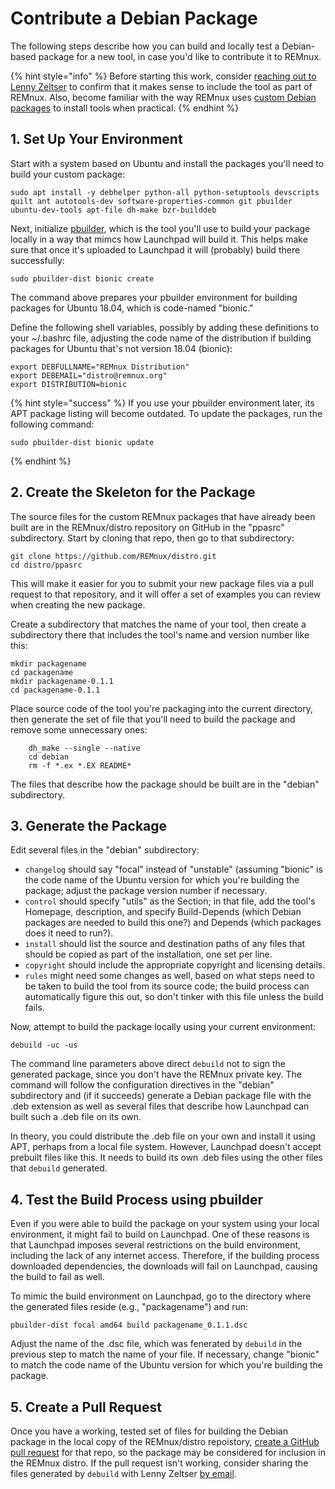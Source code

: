 # Contribute a Debian Package

The following steps describe how you can build and locally test a Debian-based package for a new tool, in case you'd like to contribute it to REMnux.

{% hint style="info" %}
Before starting this work, consider [reaching out to Lenny Zeltser](https://zeltser.com/contact) to confirm that it makes sense to include the tool as part of REMnux. Also, become familiar with the way REMnux uses [custom Debian packages](../../behind-the-scenes/technologies/debian-packages.md) to install tools when practical.
{% endhint %}

## 1. Set Up Your Environment

Start with a system based on Ubuntu and install the packages you'll need to build your custom package:

```text
sudo apt install -y debhelper python-all python-setuptools devscripts quilt ant autotools-dev software-properties-common git pbuilder ubuntu-dev-tools apt-file dh-make bzr-builddeb
```

Next, initialize [pbuilder](https://wiki.ubuntu.com/PbuilderHowto), which is the tool you'll use to build your package locally in a way that mimcs how Launchpad will build it. This helps make sure that once it's uploaded to Launchpad it will \(probably\) build there successfully:

```text
sudo pbuilder-dist bionic create
```

The command above prepares your pbuilder environment for building packages for Ubuntu 18.04, which is code-named "bionic."

Define the following shell variables, possibly by adding these definitions to your ~/.bashrc file, adjusting the code name of the distribution if building packages for Ubuntu that's not version 18.04 \(bionic\):

```text
export DEBFULLNAME="REMnux Distribution"
export DEBEMAIL="distro@remnux.org"
export DISTRIBUTION=bionic
```

{% hint style="success" %}
If you use your pbuilder environment later, its APT package listing will become outdated. To update the packages, run the following command:

```text
sudo pbuilder-dist bionic update
```
{% endhint %}

## 2. Create the Skeleton for the Package

The source files for the custom REMnux packages that have already been built are in the REMnux/distro repository on GitHub in the "ppasrc" subdirectory. Start by cloning that repo, then go to that subdirectory:

```text
git clone https://github.com/REMnux/distro.git
cd distro/ppasrc
```

This will make it easier for you to submit your new package files via a pull request to that repository, and it will offer a set of examples you can review when creating the new package.

Create a subdirectory that matches the name of your tool, then create a subdirectory there that includes the tool's name and version number like this:

```text
mkdir packagename
cd packagename
mkdir packagename-0.1.1
cd packagename-0.1.1
```

Place source code of the tool you're packaging into the current directory, then generate the set of file that you'll need to build the package and remove some unnecessary ones:

```text
	dh_make --single --native
	cd debian
	rm -f *.ex *.EX README*
```

The files that describe how the package should be built are in the "debian" subdirectory. 

## 3. Generate the Package

Edit several files in the "debian" subdirectory:

* `changelog` should say "focal" instead of "unstable" \(assuming "bionic" is the code name of the Ubuntu version for which you're building the package; adjust the package version number if necessary.
* `control` should specify "utils" as the Section; in that file, add the tool's Homepage, description, and specify Build-Depends \(which Debian packages are needed to build this one?\) and Depends \(which packages does it need to run?\).
* `install` should list the source and destination paths of any files that should be copied as part of the installation, one set per line.
* `copyright` should include the appropriate copyright and licensing details.
* `rules` might need some changes as well, based on what steps need to be taken to build the tool from its source code; the build process can automatically figure this out, so don't tinker with this file unless the build fails.

Now, attempt to build the package locally using your current environment:

```text
debuild -uc -us
```

The command line parameters above direct `debuild` not to sign the generated package, since you don't have the REMnux private key. The command will follow the configuration directives in the "debian" subdirectory and \(if it succeeds\) generate a Debian package file with the .deb extension as well as several files that describe how Launchpad can built such a .deb file on its own.

In theory, you could distribute the .deb file on your own and install it using APT, perhaps from a local file system. However, Launchpad doesn't accept prebuilt files like this. It needs to build its own .deb files using the other files that `debuild` generated.

## 4. Test the Build Process using pbuilder

Even if you were able to build the package on your system using your local environment, it might fail to build on Launchpad. One of these reasons is that Launchpad imposes several restrictions on the build environment, including the lack of any internet access. Therefore, if the building process downloaded dependencies, the downloads will fail on Launchpad, causing the build to fail as well.

To mimic the build environment on Launchpad, go to the directory where the generated files reside \(e.g., "packagename"\) and run:

```text
pbuilder-dist focal amd64 build packagename_0.1.1.dsc
```

Adjust the name of the .dsc file, which was fenerated by `debuild` in the previous step to match the name of your file. If necessary, change "bionic" to match the code name of the Ubuntu version for which you're building the package.

## 5. Create a Pull Request

Once you have a working, tested set of files for building the Debian package in the local copy of the REMnux/distro repoistory, [create a GitHub pull request](https://help.github.com/en/github/collaborating-with-issues-and-pull-requests/creating-a-pull-request) for that repo, so the package may be considered for inclusion in the REMnux distro. If the pull request isn't working, consider sharing the files generated by `debuild` with Lenny Zeltser [by email](https://zeltser.com/contact).

